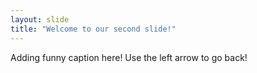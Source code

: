 ```yaml
---
layout: slide
title: "Welcome to our second slide!"
---
```

Adding funny caption here!
Use the left arrow to go back!
